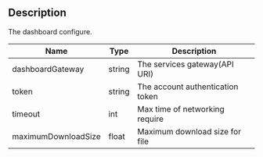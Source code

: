 ## Description

The dashboard configure.

| Name                | Type   | Description                      |
| ------------------- | ------ | -------------------------------- |
| dashboardGateway    | string | The services gateway(API URI)    |
| token               | string | The account authentication token |
| timeout             | int    | Max time of networking require   |
| maximumDownloadSize | float  | Maximum download size for file   |
